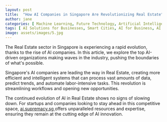```yaml
---
layout: post
title:  "How AI Companies in Singapore Are Revolutionizing Real Estate"
author: jane
categories: [ Machine Learning, Future Technology, Artificial Intelligence ]
tags: [ AI Solutions for Businesses, Smart Cities, AI for Business, AI in Asia ]
image: assets/images/5.jpg
---
```


The Real Estate sector in Singapore is experiencing a rapid evolution, thanks to the rise of AI companies. In this article, we explore the top AI-driven organizations making waves in the industry, pushing the boundaries of what's possible.

Singapore's AI companies are leading the way in Real Estate, creating more efficient and intelligent systems that can process vast amounts of data, predict trends, and automate labor-intensive tasks. This revolution is streamlining workflows and opening new opportunities.

The continued evolution of AI in Real Estate shows no signs of slowing down. For startups and companies looking to stay ahead in this competitive space, <a href="https://ai.supremacy.sg" target="_blank"> ai.supremacy.sg </a> offers unparalleled resources and expertise, ensuring they remain at the cutting edge of AI innovation.
